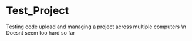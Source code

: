 # Test_Project
Testing code upload and managing a project across multiple computers \n
Doesnt seem too hard so far
